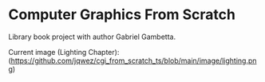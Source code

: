 # Computer Graphics From Scratch

Library book project with author Gabriel Gambetta.

Current image (Lighting Chapter):
(https://github.com/jqwez/cgi_from_scratch_ts/blob/main/image/lighting.png)
